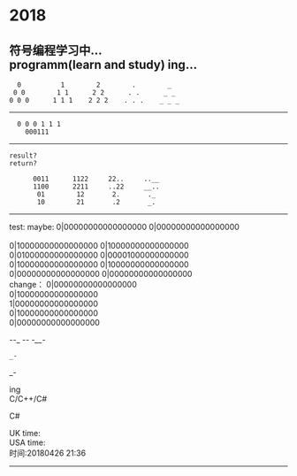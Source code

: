 # 2018

符号编程学习中... </Br>
programm(learn and study) ing...</Br>
-----------------------------------------------------------------------------

      0          1        2        .        _                             
     0 0        1 1      2 2      . .      _ _                            
    0 0 0      1 1 1    2 2 2    . . .    _ _ _                          
 
-----------------------------------------------------------------------------        
      
      0 0 0 1 1 1    
        000111            
           
-----------------------------------------------------------------------------           
    result?
    return?
    
          0011      1122     22..     ..__
          1100      2211     ..22     __..
           01        12       2.       ._
           10        21       .2       _.

-----------------------------------------------------------------------------

test:                        maybe:
0|00000000000000000          0|00000000000000000</Br>  
0|10000000000000000          0|10000000000000000</Br>
0|01000000000000000          0|00001000000000000</Br>
0|10000000000000000          0|10000000000000000</Br>
0|00000000000000000          0|00000000000000000</Br>
change：
0|00000000000000000</Br>
0|10000000000000000</Br>
1|00000000000000000</Br>
0|10000000000000000</Br>
0|00000000000000000</Br>


_-_-_
_--_ 
_-__-_
   
    _-
  _-



ing </Br>
C/C++/C#</Br>

C#</Br>


UK time:                       </Br>
USA time:                      </Br>
时间:20180426 21:36             </Br>


---------------------------------------
